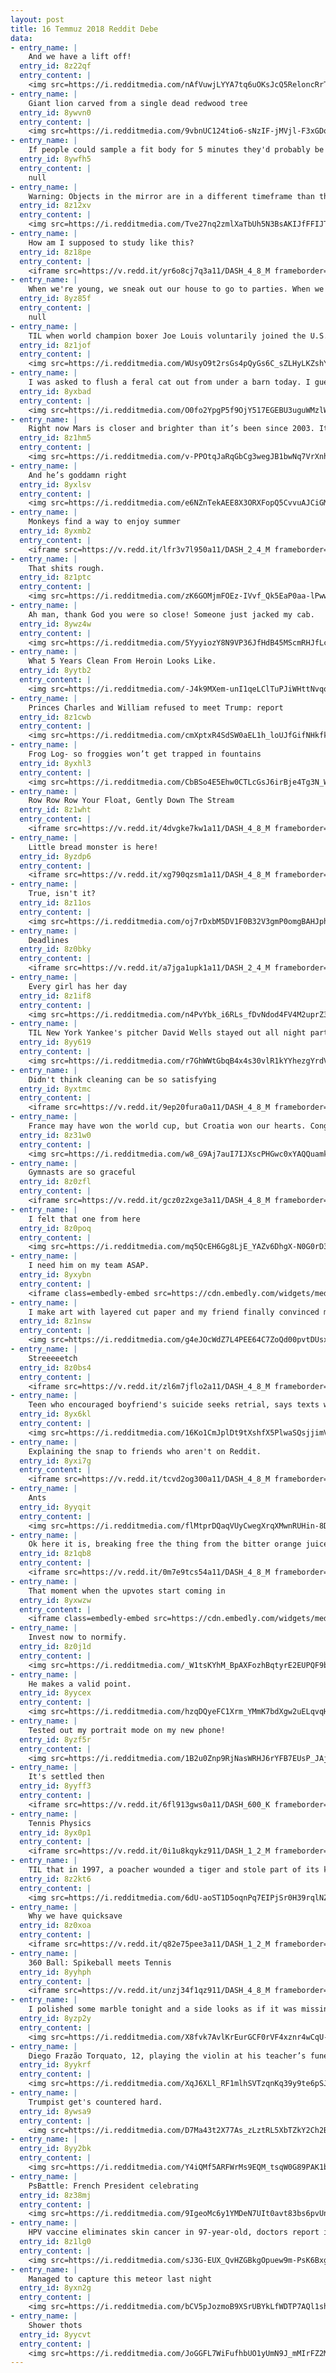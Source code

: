 ```yaml
---
layout: post
title: 16 Temmuz 2018 Reddit Debe
data:
- entry_name: |
    And we have a lift off!
  entry_id: 8z22qf
  entry_content: |
    <img src=https://i.redditmedia.com/nAfVuwjLYYA7tq6uOKsJcQ5ReloncRrTXZc9HOB6Z78.jpg?s=bc0c391033b5b775e4d8a1c325892934 frameborder=0>
- entry_name: |
    Giant lion carved from a single dead redwood tree
  entry_id: 8ywvn0
  entry_content: |
    <img src=https://i.redditmedia.com/9vbnUC124tio6-sNzIF-jMVjl-F3xGDo6QN1K4v1JUo.jpg?s=397cfdb644f49af1c14b1f895bcf7b21 frameborder=0>
- entry_name: |
    If people could sample a fit body for 5 minutes they'd probably be a lot more motivated to get fit.
  entry_id: 8ywfh5
  entry_content: |
    null
- entry_name: |
    Warning: Objects in the mirror are in a different timeframe than they seem to be.
  entry_id: 8z12xv
  entry_content: |
    <img src=https://i.redditmedia.com/Tve27nq2zmlXaTbUh5N3BsAKIJfFFIJT6B_UbYco1uQ.jpg?s=3b2b03fb473dad2d0ec714fd4677f7c4 frameborder=0>
- entry_name: |
    How am I supposed to study like this?
  entry_id: 8z18pe
  entry_content: |
    <iframe src=https://v.redd.it/yr6o8cj7q3a11/DASH_4_8_M frameborder=0></iframe>
- entry_name: |
    When we're young, we sneak out our house to go to parties. When we're old, we sneak out of parties to go home.
  entry_id: 8yz85f
  entry_content: |
    null
- entry_name: |
    TIL when world champion boxer Joe Louis voluntarily joined the U.S. Army in 1942 he was asked about his decision to enter the (then) racially segregated organisation, he replied: Lots of things wrong with America, but Hitler ain't going to fix them.
  entry_id: 8z1jof
  entry_content: |
    <img src=https://i.redditmedia.com/WUsyO9t2rsGs4pQyGs6C_sZLHyLKZshYPQQLtOTjwSs.jpg?s=8f18b6949ffbaef847be5003f381b027 frameborder=0>
- entry_name: |
    I was asked to flush a feral cat out from under a barn today. I guess I made a new little buddy.
  entry_id: 8yxbad
  entry_content: |
    <img src=https://i.redditmedia.com/O0fo2YpgP5f9OjY517EGEBU3uguWMzlWAyfPfi2i-GI.jpg?s=80b381688cacd63045c9356ba3592f15 frameborder=0>
- entry_name: |
    Right now Mars is closer and brighter than it’s been since 2003. It’s so bright it’s casting a reflection on the ocean as it rises. Took this two nights ago in Rhode Island
  entry_id: 8z1hm5
  entry_content: |
    <img src=https://i.redditmedia.com/v-PPOtqJaRqGbCg3wegJB1bwNq7VrXnhAHVrv3omRL8.jpg?s=0fb12607b178ef7d8a149f07dc0f9739 frameborder=0>
- entry_name: |
    And he’s goddamn right
  entry_id: 8yxlsv
  entry_content: |
    <img src=https://i.redditmedia.com/e6NZnTekAEE8X3ORXFopQ5CvvuAJCiGMTfNo04-4LkA.jpg?s=aceb969553e2f153b936f71c82311e08 frameborder=0>
- entry_name: |
    Monkeys find a way to enjoy summer
  entry_id: 8yxmb2
  entry_content: |
    <iframe src=https://v.redd.it/lfr3v7l950a11/DASH_2_4_M frameborder=0></iframe>
- entry_name: |
    That shits rough.
  entry_id: 8z1ptc
  entry_content: |
    <img src=https://i.redditmedia.com/zK6GOMjmFOEz-IVvf_Qk5EaP0aa-lPww7OWjAb1XV-E.jpg?s=e9eca6740ed5955340619661528a2b86 frameborder=0>
- entry_name: |
    Ah man, thank God you were so close! Someone just jacked my cab.
  entry_id: 8ywz4w
  entry_content: |
    <img src=https://i.redditmedia.com/5YyyiozY8N9VP36JfHdB45MScmRHJfLcVu-JVdVcAsM.gif?fm=jpg&s=4d3c956179c6dfb09b1b26652db79cdc frameborder=0>
- entry_name: |
    What 5 Years Clean From Heroin Looks Like.
  entry_id: 8yytb2
  entry_content: |
    <img src=https://i.redditmedia.com/-J4k9MXem-unI1qeLClTuPJiWHttNvqob0yMI5MkJZs.png?s=a97c077f1420898872ec966af876998f frameborder=0>
- entry_name: |
    Princes Charles and William refused to meet Trump: report
  entry_id: 8z1cwb
  entry_content: |
    <img src=https://i.redditmedia.com/cmXptxR4SdSW0aEL1h_loUJfGifNHkfkOgP3KpmsJVw.jpg?s=91229a4cd2c645291ea776fd6098bec4 frameborder=0>
- entry_name: |
    Frog Log- so froggies won’t get trapped in fountains
  entry_id: 8yxhl3
  entry_content: |
    <img src=https://i.redditmedia.com/CbBSo4E5Ehw0CTLcGsJ6irBje4Tg3N_W-OTJ2LEna18.jpg?s=cc7ce5f5038cb61b9213d74dd984c81a frameborder=0>
- entry_name: |
    Row Row Row Your Float, Gently Down The Stream
  entry_id: 8z1wht
  entry_content: |
    <iframe src=https://v.redd.it/4dvgke7kw1a11/DASH_4_8_M frameborder=0></iframe>
- entry_name: |
    Little bread monster is here!
  entry_id: 8yzdp6
  entry_content: |
    <iframe src=https://v.redd.it/xg790qzsm1a11/DASH_4_8_M frameborder=0></iframe>
- entry_name: |
    True, isn't it?
  entry_id: 8z11os
  entry_content: |
    <img src=https://i.redditmedia.com/oj7rDxbM5DV1F0B32V3gmP0omgBAHJphAykz_CCCJvo.jpg?s=68bd0d766c1869451850ea8622a2e031 frameborder=0>
- entry_name: |
    Deadlines
  entry_id: 8z0bky
  entry_content: |
    <iframe src=https://v.redd.it/a7jga1upk1a11/DASH_2_4_M frameborder=0></iframe>
- entry_name: |
    Every girl has her day
  entry_id: 8z1if8
  entry_content: |
    <img src=https://i.redditmedia.com/n4PvYbk_i6RLs_fDvNdod4FV4M2uprZ3F-Mw3s6tG18.jpg?s=bdd85b6c959c0a3a55861a8f9c3b9275 frameborder=0>
- entry_name: |
    TIL New York Yankee's pitcher David Wells stayed out all night partying until the next morning. While hung over he pitched a perfect game, retiring all 27 batters he faced marking the 15th perfect game in MLB history.
  entry_id: 8yy619
  entry_content: |
    <img src=https://i.redditmedia.com/r7GhWWtGbqB4x4s30vlR1kYYhezgYrdVw4lwf6iw4B8.jpg?s=f26bca27d5fd466ec951bc27918ddf3e frameborder=0>
- entry_name: |
    Didn't think cleaning can be so satisfying
  entry_id: 8yxtmc
  entry_content: |
    <iframe src=https://v.redd.it/9ep20fura0a11/DASH_4_8_M frameborder=0></iframe>
- entry_name: |
    France may have won the world cup, but Croatia won our hearts. Congratulations to the silver!
  entry_id: 8z31w0
  entry_content: |
    <img src=https://i.redditmedia.com/w8_G9Aj7auI7IJXscPHGwc0xYAQQuamkPUd9pSoDik8.png?s=9ca7a89cd3f950b2be24d3b210fc4377 frameborder=0>
- entry_name: |
    Gymnasts are so graceful
  entry_id: 8z0zfl
  entry_content: |
    <iframe src=https://v.redd.it/gcz0z2xge3a11/DASH_4_8_M frameborder=0></iframe>
- entry_name: |
    I felt that one from here
  entry_id: 8z0poq
  entry_content: |
    <img src=https://i.redditmedia.com/mq5QcEH6Gg8LjE_YAZv6DhgX-N0G0rD3SniFRon9ejg.png?s=8b7ede1fd9ba1d95dc2d5729574707f7 frameborder=0>
- entry_name: |
    I need him on my team ASAP.
  entry_id: 8yxybn
  entry_content: |
    <iframe class=embedly-embed src=https://cdn.embedly.com/widgets/media.html?src=https%3A%2F%2Fgfycat.com%2Fifr%2FTameEducatedKawala&url=https%3A%2F%2Fgfycat.com%2FTameEducatedKawala&image=https%3A%2F%2Fthumbs.gfycat.com%2FTameEducatedKawala-size_restricted.gif&key=522baf40bd3911e08d854040d3dc5c07&type=text%2Fhtml&schema=gfycat width=600 height=600 scrolling=no frameborder=0 allow=autoplay; fullscreen allowfullscreen=true></iframe>
- entry_name: |
    I make art with layered cut paper and my friend finally convinced me to post this here. Hope you guys like it!
  entry_id: 8z1nsw
  entry_content: |
    <img src=https://i.redditmedia.com/g4eJOcWdZ7L4PEE64C7ZoQd00pvtDUsxuesFvRjP0k0.png?s=3b30f6f7d6096cfd408161622a6cb2c3 frameborder=0>
- entry_name: |
    Streeeeetch
  entry_id: 8z0bs4
  entry_content: |
    <iframe src=https://v.redd.it/zl6m7jflo2a11/DASH_4_8_M frameborder=0></iframe>
- entry_name: |
    Teen who encouraged boyfriend's suicide seeks retrial, says texts were cherry picked
  entry_id: 8yx6kl
  entry_content: |
    <img src=https://i.redditmedia.com/16Ko1CmJplDt9tXshfX5PlwaSQsjjimVJQygmjmgW80.jpg?s=2b039ce66c223f031f58f91a87978b1a frameborder=0>
- entry_name: |
    Explaining the snap to friends who aren't on Reddit.
  entry_id: 8yxi7g
  entry_content: |
    <iframe src=https://v.redd.it/tcvd2og300a11/DASH_4_8_M frameborder=0></iframe>
- entry_name: |
    Ants
  entry_id: 8yyqit
  entry_content: |
    <img src=https://i.redditmedia.com/flMtprDQaqVUyCwegXrqXMwnRUHin-8DDo0Q4tn38fU.jpg?s=47923dff69f6180b1a9b69249d29f9da frameborder=0>
- entry_name: |
    Ok here it is, breaking free the thing from the bitter orange juice bottle... And transferring it to a new BIGGER bottle!
  entry_id: 8z1qb8
  entry_content: |
    <iframe src=https://v.redd.it/0m7e9tcs54a11/DASH_4_8_M frameborder=0></iframe>
- entry_name: |
    That moment when the upvotes start coming in
  entry_id: 8yxwzw
  entry_content: |
    <iframe class=embedly-embed src=https://cdn.embedly.com/widgets/media.html?src=https%3A%2F%2Fgfycat.com%2Fifr%2FGrayImmaterialHumpbackwhale&url=https%3A%2F%2Fgfycat.com%2FGrayImmaterialHumpbackwhale&image=https%3A%2F%2Fthumbs.gfycat.com%2FGrayImmaterialHumpbackwhale-size_restricted.gif&key=2aa3c4d5f3de4f5b9120b660ad850dc9&type=text%2Fhtml&schema=gfycat width=600 height=338 scrolling=no frameborder=0 allow=autoplay; fullscreen allowfullscreen=true></iframe>
- entry_name: |
    Invest now to normify.
  entry_id: 8z0j1d
  entry_content: |
    <img src=https://i.redditmedia.com/_W1tsKYhM_BpAXFozhBqtyrE2EUPQF9brr9j-FczLJ0.jpg?s=9ffb161931d470e4cf646e2c06598683 frameborder=0>
- entry_name: |
    He makes a valid point.
  entry_id: 8yycex
  entry_content: |
    <img src=https://i.redditmedia.com/hzqDQyeFC1Xrm_YMmK7bdXgw2uELqvqHfRk3DDpw8Ws.jpg?s=de91845978e515fcdb84adff51fda3b6 frameborder=0>
- entry_name: |
    Tested out my portrait mode on my new phone!
  entry_id: 8yzf5r
  entry_content: |
    <img src=https://i.redditmedia.com/1B2u0Znp9RjNasWRHJ6rYFB7EUsP_JAjgg_lVPn4N-s.jpg?s=5e1036fd947de0fda6822177e878d301 frameborder=0>
- entry_name: |
    It's settled then
  entry_id: 8yyff3
  entry_content: |
    <iframe src=https://v.redd.it/6fl913gws0a11/DASH_600_K frameborder=0></iframe>
- entry_name: |
    Tennis Physics
  entry_id: 8yx0p1
  entry_content: |
    <iframe src=https://v.redd.it/0i1u8kqykz911/DASH_1_2_M frameborder=0></iframe>
- entry_name: |
    TIL that in 1997, a poacher wounded a tiger and stole part of its kill. The tiger found the poacher's cabin, destroyed his belongings, waited at least half a day for him to return, then killed and ate him.
  entry_id: 8z2kt6
  entry_content: |
    <img src=https://i.redditmedia.com/6dU-aoST1D5oqnPq7EIPjSr0H39rqlNZB-ciLvB90-I.jpg?s=48ca6ccb03f7c8b2065d62bd7a0ed236 frameborder=0>
- entry_name: |
    Why we have quicksave
  entry_id: 8z0xoa
  entry_content: |
    <iframe src=https://v.redd.it/q82e75pee3a11/DASH_1_2_M frameborder=0></iframe>
- entry_name: |
    360 Ball: Spikeball meets Tennis
  entry_id: 8yyhph
  entry_content: |
    <iframe src=https://v.redd.it/unzj34f1qz911/DASH_4_8_M frameborder=0></iframe>
- entry_name: |
    I polished some marble tonight and a side looks as if it was missing.
  entry_id: 8yzp2y
  entry_content: |
    <img src=https://i.redditmedia.com/X8fvk7AvlKrEurGCF0rVF4xznr4wCqU-h7_ULtJ67zs.jpg?s=78ad9660082b7dd6585657672ac52c1e frameborder=0>
- entry_name: |
    Diego Frazão Torquato, 12, playing the violin at his teacher’s funeral. His teacher helped raise him out of poverty.
  entry_id: 8yykrf
  entry_content: |
    <img src=https://i.redditmedia.com/XqJ6XLl_RF1mlhSVTzqnKq39y9te6pSJ1s4lXVbCoiE.jpg?s=fe1a647b32276f70914f16b0e22e8bb9 frameborder=0>
- entry_name: |
    Trumpist get's countered hard.
  entry_id: 8ywsa9
  entry_content: |
    <img src=https://i.redditmedia.com/D7Ma43t2X77As_zLztRL5XbTZkY2Ch2Bxk0NvtGhmTk.png?s=0730b752406a98b46d8a462e3cddae9f frameborder=0>
- entry_name: |
  entry_id: 8yy2bk
  entry_content: |
    <img src=https://i.redditmedia.com/Y4iQMf5ARFWrMs9EQM_tsqW0G89PAK1bqzrxIm_M8vc.jpg?s=623f882233055b99e2706332e7833bd4 frameborder=0>
- entry_name: |
    PsBattle: French President celebrating
  entry_id: 8z38mj
  entry_content: |
    <img src=https://i.redditmedia.com/9IgeoMc6y1YMDeN7UIt0avt83bs6pvUnaqKmmHe3MB8.jpg?s=387863533218b0dd9adad0646565b6d1 frameborder=0>
- entry_name: |
    HPV vaccine eliminates skin cancer in 97-year-old, doctors report in a new paper in JAMA Dermatology. The woman had developed a severe case of squamous cell carcinoma, and chemotherapy and surgery were ruled out as treatments. Each tumor was injected with Gardasil, and all of them disappeared.
  entry_id: 8z1lg0
  entry_content: |
    <img src=https://i.redditmedia.com/sJ3G-EUX_QvHZGBkgOpuew9m-PsK6BxgE5U18Amlf6Q.jpg?s=8a59bd71a5dcad4136c51aa4e020ce4f frameborder=0>
- entry_name: |
    Managed to capture this meteor last night
  entry_id: 8yxn2g
  entry_content: |
    <img src=https://i.redditmedia.com/bCV5pJozmoB9XSrUBYkLfWDTP7AQl1shRkmHsFc0Rdw.jpg?s=5ab0d09f0b3953c41a4f4c8379d69a7e frameborder=0>
- entry_name: |
    Shower thots
  entry_id: 8yycvt
  entry_content: |
    <img src=https://i.redditmedia.com/JoGGFL7WiFufhbUO1yUmN9J_mMIrFZ2MluXT_G3LKhc.png?s=2735e92569bf00ad372fe225316403fe frameborder=0>
---
```


